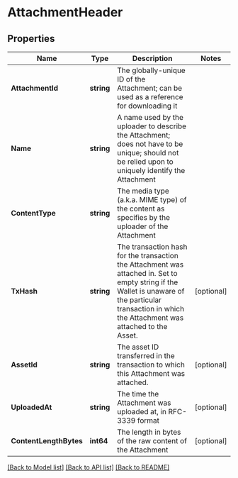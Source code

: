 # AttachmentHeader

## Properties
Name | Type | Description | Notes
------------ | ------------- | ------------- | -------------
**AttachmentId** | **string** | The globally-unique ID of the Attachment; can be used as a reference for downloading it | 
**Name** | **string** | A name used by the uploader to describe the Attachment; does not have to be unique; should not be relied upon to uniquely identify the Attachment | 
**ContentType** | **string** | The media type (a.k.a. MIME type) of the content as specifies by the uploader of the Attachment | 
**TxHash** | **string** | The transaction hash for the transaction the Attachment was attached in. Set to empty string if the Wallet is unaware of the particular transaction in which the Attachment was attached to the Asset. | [optional] 
**AssetId** | **string** | The asset ID transferred in the transaction to which this Attachment was attached. | [optional] 
**UploadedAt** | **string** | The time the Attachment was uploaded at, in RFC-3339 format | [optional] 
**ContentLengthBytes** | **int64** | The length in bytes of the raw content of the Attachment | [optional] 

[[Back to Model list]](../README.md#documentation-for-models) [[Back to API list]](../README.md#documentation-for-api-endpoints) [[Back to README]](../README.md)


